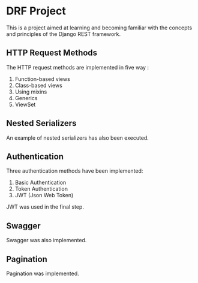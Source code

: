 # DRF Project

This is a project aimed at learning and becoming familiar with the concepts and principles of the Django REST framework. 

## HTTP Request Methods

The HTTP request methods are implemented in five way : 

1. Function-based views
2. Class-based views
3. Using mixins
4. Generics
5. ViewSet

## Nested Serializers

An example of nested serializers has also been executed.

## Authentication

Three authentication methods have been implemented:

1. Basic Authentication
2. Token Authentication
3. JWT (Json Web Token)

JWT was used in the final step.

## Swagger

Swagger was also implemented.

## Pagination

Pagination was implemented.
